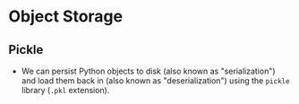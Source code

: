 # Object Storage
## Pickle
- We can persist Python objects to disk (also known as "serialization") and load them back in (also known as "deserialization") using the `pickle` library (`.pkl` extension).
